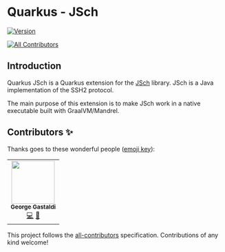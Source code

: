 # Quarkus - JSch

[![Version](https://img.shields.io/maven-central/v/io.quarkiverse.jsch/quarkus-jsch?logo=apache-maven&style=flat-square)](https://search.maven.org/artifact/io.quarkiverse.jsch/quarkus-jsch)

<!-- ALL-CONTRIBUTORS-BADGE:START - Do not remove or modify this section -->
[![All Contributors](https://img.shields.io/badge/all_contributors-1-orange.svg?style=flat-square)](#contributors-)
<!-- ALL-CONTRIBUTORS-BADGE:END -->

## Introduction

Quarkus JSch is a Quarkus extension for the [JSch](http://www.jcraft.com/jsch/) library.
JSch is a Java implementation of the SSH2 protocol.

The main purpose of this extension is to make JSch work in a native executable built with GraalVM/Mandrel.


## Contributors ✨

Thanks goes to these wonderful people ([emoji key](https://allcontributors.org/docs/en/emoji-key)):

<!-- ALL-CONTRIBUTORS-LIST:START - Do not remove or modify this section -->
<!-- prettier-ignore-start -->
<!-- markdownlint-disable -->
<table>
  <tr>
    <td align="center"><a href="http://gastaldi.wordpress.com"><img src="https://avatars.githubusercontent.com/u/54133?v=4?s=100" width="100px;" alt=""/><br /><sub><b>George Gastaldi</b></sub></a><br /><a href="https://github.com/quarkiverse/quarkus-jsch/commits?author=gastaldi" title="Code">💻</a> <a href="#maintenance-gastaldi" title="Maintenance">🚧</a></td>
  </tr>
</table>

<!-- markdownlint-restore -->
<!-- prettier-ignore-end -->

<!-- ALL-CONTRIBUTORS-LIST:END -->

This project follows the [all-contributors](https://github.com/all-contributors/all-contributors) specification. Contributions of any kind welcome!
